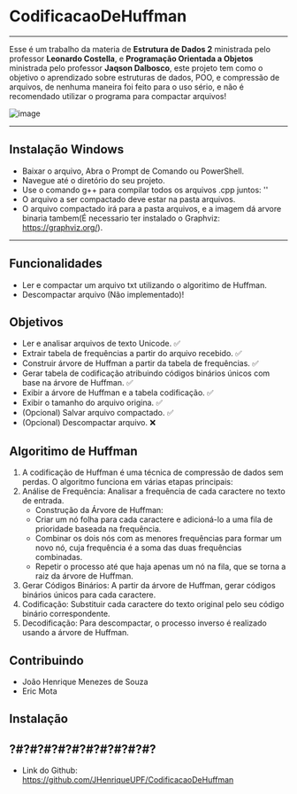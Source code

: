 # CodificacaoDeHuffman
-------------------------------------------------
Esse é um trabalho da materia de **Estrutura de Dados 2** ministrada pelo professor **Leonardo Costella**, e **Programação Orientada a Objetos** ministrada pelo professor **Jaqson Dalbosco**, este projeto tem como o objetivo o aprendizado sobre estruturas de dados, POO, e compressão de arquivos, de nenhuma maneira foi feito para o uso sério, e não é recomendado utilizar o programa para compactar arquivos!

![image](https://github.com/JHenriqueUPF/CodificacaoDeHuffman/assets/170052628/bcdda603-0597-4019-b5ff-09db5d8f044e)

-------------------------------------------------
## Instalação Windows
 * Baixar o arquivo, Abra o Prompt de Comando ou PowerShell.
 * Navegue até o diretório do seu projeto.
 * Use o comando g++ para compilar todos os arquivos .cpp juntos: ''
 * O arquivo a ser compactado deve estar na pasta arquivos.
 * O arquivo compactado irá para a pasta arquivos, e a imagem dá arvore binaria tambem(É necessario ter instalado o Graphviz:     https://graphviz.org/).

 
-------------------------------------------------
## Funcionalidades
 * Ler e compactar um arquivo txt utilizando o algoritimo de Huffman.
 * Descompactar arquivo (Não implementado)!

## Objetivos
 * Ler e analisar arquivos de texto Unicode. ✅
 * Extrair tabela de frequências a partir do arquivo recebido. ✅
 * Construir árvore de Huffman a partir da tabela de frequências. ✅
 * Gerar tabela de codificação atribuindo códigos binários únicos com base na árvore de Huffman. ✅
 * Exibir a árvore de Huffman e a tabela codificação. ✅
 * Exibir o tamanho do arquivo origina. ✅
 * (Opcional) Salvar arquivo compactado. ✅
 * (Opcional) Descompactar arquivo. ❌

## Algoritimo de Huffman
 1. A codificação de Huffman é uma técnica de compressão de dados sem perdas. O algoritmo funciona em várias etapas principais:
 2. Análise de Frequência: Analisar a frequência de cada caractere no texto de entrada.
    * Construção da Árvore de Huffman:
    * Criar um nó folha para cada caractere e adicioná-lo a uma fila de prioridade baseada na frequência.
    * Combinar os dois nós com as menores frequências para formar um novo nó, cuja frequência é a soma das duas frequências combinadas.
    * Repetir o processo até que haja apenas um nó na fila, que se torna a raiz da árvore de Huffman.
 3. Gerar Códigos Binários: A partir da árvore de Huffman, gerar códigos binários únicos para cada caractere.
 4. Codificação: Substituir cada caractere do texto original pelo seu código binário correspondente.
 5. Decodificação: Para descompactar, o processo inverso é realizado usando a árvore de Huffman.

## Contribuindo
 * João Henrique Menezes de Souza
 * Eric Mota
 
## Instalação

## ?#?#?#?#?#?#?#?#?#?#?
 * Link do Github: https://github.com/JHenriqueUPF/CodificacaoDeHuffman
